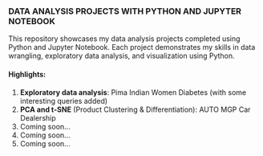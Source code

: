 ### DATA ANALYSIS PROJECTS WITH PYTHON AND JUPYTER NOTEBOOK

This repository showcases my data analysis projects completed using Python and Jupyter Notebook. Each project demonstrates my skills in data wrangling, exploratory data analysis, and visualization using Python.

#### Highlights:

1. **Exploratory data analysis**: Pima Indian Women Diabetes (with some interesting queries added)
2. **PCA and t-SNE** (Product Clustering & Differentiation): AUTO MGP Car Dealership
3. Coming soon...
4. Coming soon...
5. Coming soon...
